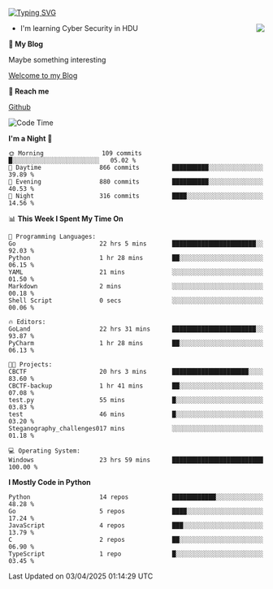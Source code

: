 [![Typing SVG](https://readme-typing-svg.herokuapp.com?font=Fira+Code&pause=1000&random=false&width=450&height=60&lines=Hello+%F0%9F%91%8B%F0%9F%8F%BB;I'm+JBNRZ)](https://git.io/typing-svg)

<a href="#">
  <img align="right" src="https://github-readme-stats.vercel.app/api?username=JBNRZ&show_icons=true&bg_color=15,f2f7fd,E0EAFC" />
</a>

- I'm learning Cyber Security in HDU

 **🌱 My Blog**

Maybe something interesting

[Welcome to my Blog](https://jbnrz.com.cn/)

 **💬 Reach me** 

[Github](https://github.com/JBNRZ)


<!--START_SECTION:waka-->
![Code Time](http://img.shields.io/badge/Code%20Time-1%2C102%20hrs%2029%20mins-blue)

**I'm a Night 🦉** 

```text
🌞 Morning                109 commits         █░░░░░░░░░░░░░░░░░░░░░░░░   05.02 % 
🌆 Daytime                866 commits         ██████████░░░░░░░░░░░░░░░   39.89 % 
🌃 Evening                880 commits         ██████████░░░░░░░░░░░░░░░   40.53 % 
🌙 Night                  316 commits         ████░░░░░░░░░░░░░░░░░░░░░   14.56 % 
```


📊 **This Week I Spent My Time On** 

```text
💬 Programming Languages: 
Go                       22 hrs 5 mins       ███████████████████████░░   92.03 % 
Python                   1 hr 28 mins        ██░░░░░░░░░░░░░░░░░░░░░░░   06.15 % 
YAML                     21 mins             ░░░░░░░░░░░░░░░░░░░░░░░░░   01.50 % 
Markdown                 2 mins              ░░░░░░░░░░░░░░░░░░░░░░░░░   00.18 % 
Shell Script             0 secs              ░░░░░░░░░░░░░░░░░░░░░░░░░   00.06 % 

🔥 Editors: 
GoLand                   22 hrs 31 mins      ███████████████████████░░   93.87 % 
PyCharm                  1 hr 28 mins        ██░░░░░░░░░░░░░░░░░░░░░░░   06.13 % 

🐱‍💻 Projects: 
CBCTF                    20 hrs 3 mins       █████████████████████░░░░   83.60 % 
CBCTF-backup             1 hr 41 mins        ██░░░░░░░░░░░░░░░░░░░░░░░   07.08 % 
test.py                  55 mins             █░░░░░░░░░░░░░░░░░░░░░░░░   03.83 % 
test                     46 mins             █░░░░░░░░░░░░░░░░░░░░░░░░   03.20 % 
Steganography_challenges017 mins             ░░░░░░░░░░░░░░░░░░░░░░░░░   01.18 % 

💻 Operating System: 
Windows                  23 hrs 59 mins      █████████████████████████   100.00 % 
```

**I Mostly Code in Python** 

```text
Python                   14 repos            ████████████░░░░░░░░░░░░░   48.28 % 
Go                       5 repos             ████░░░░░░░░░░░░░░░░░░░░░   17.24 % 
JavaScript               4 repos             ███░░░░░░░░░░░░░░░░░░░░░░   13.79 % 
C                        2 repos             ██░░░░░░░░░░░░░░░░░░░░░░░   06.90 % 
TypeScript               1 repo              █░░░░░░░░░░░░░░░░░░░░░░░░   03.45 % 
```




 Last Updated on 03/04/2025 01:14:29 UTC
<!--END_SECTION:waka-->
